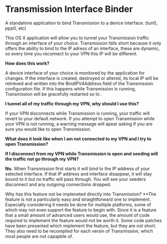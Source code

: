 Transmission Interface Binder
=============================

A standalone application to bind Transmission to a device interface. (tun0, ppp0, etc)

This OS X application will allow you to tunnel your Transmission traffic through an interface of your choice. Transmission falls short because it only offers the ability to bind to the IP adress of an interface, these are dynamic, so every time you reconnect to your VPN this IP will be different.

**How does this work?**

A device interface of your choice is monitored by the application for changes. If the interface is created, destroyed or altered, its local IP will be retrieved and written into the BindIPV4Address field of the Transmission configuration file. If this happens while Transmission is running, Transmission will be gracefully restarted so to .

**I tunnel all of my traffic through my VPN, why should I use this?**

If your VPN disconnects while Transmission is running, your traffic will revert to your default network.
If you attempt to open Transmission while your VPN is not running, a warning message will apear asking if you are sure you would like to open Transmission.

**What does it look like when I am not connected to my VPN and I try to open Transmission?**


**If I disconnect from my VPN while Transmission is open and seeding will the traffic not go through my VPN?**

**No.** When Transmission first starts it will bind to the IP address of your selected interface. If that IP address and interface disappear, it will stay bound to it but no traffic will pass through. You will see your seeders disconnect and any outgoing connections dropped.


Why has this feature not be impleneted directly into Transmission?
**The feature is not a particularly easy and straightforward one to implement. Especially considering it needs be done for multiple platforms, some of which may not even support the feature to begin with. Since it is a feature that a small amount of advanced users would use, the amount of code required to implement the feature would not be worth it. Some code patches have been presented which implement the feature, but they are not short. They also need to be recomplied for each versin of Transmission, which most people are not capapble of.